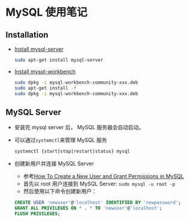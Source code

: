 # MySQL 使用笔记

## Installation

- [Install mysql-server][1]

  ```sh
  sudo apt-get install mysql-server
  ```

- [Install mysql-workbench][2]

  ```sh
  sudo dpkg -i mysql-workbench-community-xxx.deb
  sudo apt-get install -f
  sudo dpkg -i mysql-workbench-community-xxx.deb
  ```

## MySQL Server

- 安装完 mysql server 后， MySQL 服务器会自动启动。

- 可以通过`systemctl`来管理 MySQL 服务

  ```sh
  systemctl {start|stop|restart|status} mysql
  ```

- 创建新用户并连接 MySQL Server
  - 参考[How To Create a New User and Grant Permissions in MySQL][3]
  - 首先以 root 用户连接到 MySQL Server: `sudo mysql -u root -p`
  - 然后使用以下命令创建新用户：

  ```sql
  CREATE USER 'newuser'@'localhost' IDENTIFIED BY 'newpassword';
  GRANT ALL PRIVILEGES ON * . * TO 'newuser'@'localhost';
  FLUSH PRIVILEGES;
  ```

  [1]: https://dev.mysql.com/doc/refman/8.0/en/linux-installation.html
  [2]: https://dev.mysql.com/downloads/workbench/
  [3]: https://www.digitalocean.com/community/tutorials/how-to-create-a-new-user-and-grant-permissions-in-mysql

